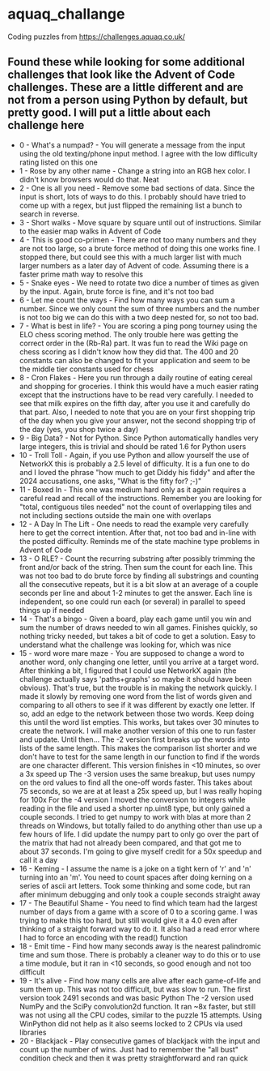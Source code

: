 # aquaq_challange
Coding puzzles from https://challenges.aquaq.co.uk/

## Found these while looking for some additional challenges that look like the Advent of Code challenges. These are a little different and are not from a person using Python by default, but pretty good. I will put a little about each challenge here

* 0 - What's a numpad? - You will generate a message from the input using the old texting/phone input method. I agree with the low difficulty rating listed on this one
* 1 - Rose by any other name - Change a string into an RGB hex color. I didn't know browsers would do that. Neat
* 2 - One is all you need - Remove some bad sections of data. Since the input is short, lots of ways to do this. I probably should have tried to come up with a regex, but just flipped the remaining list a bunch to search in reverse.
* 3 - Short walks - Move square by square until out of instructions. Similar to the easier map walks in Advent of Code
* 4 - This is good co-primen - There are not too many numbers and they are not too large, so a brute force method of doing this one works fine. I stopped there, but could see this with a much larger list with much larger numbers as a later day of Advent of code. Assuming there is a faster prime math way to resolve this
* 5 - Snake eyes - We need to rotate two dice a number of times as given by the input. Again, brute force is fine, and it's not too bad
* 6 - Let me count the ways - Find how many ways you can sum a number. Since we only count the sum of three numbers and the number is not too big we can do this with a two deep nested for, so not too bad.
* 7 - What is best in life? - You are scoring a ping pong tourney using the ELO chess scoring method. The only trouble here was getting the correct order in the (Rb-Ra) part. It was fun to read the Wiki page on chess scoring as I didn't know how they did that. The 400 and 20 constants can also be changed to fit your application and seem to be the middle tier constants used for chess
* 8 - Cron Flakes - Here you run through a daily routine of eating cereal and shopping for groceries. I think this would have a much easier rating except that the instructions have to be read very carefully. I needed to see that milk expires on the fifth day, after you use it and carefully do that part. Also, I needed to note that you are on your first shopping trip of the day when you give your answer, not the second shopping trip of the day (yes, you shop twice a day)
* 9 - Big Data? - Not for Python. Since Python automatically handles very large integers, this is trivial and should be rated 1.6 for Python users
* 10 - Troll Toll - Again, if you use Python and allow yourself the use of NetworkX this is probably a 2.5 level of difficulty. It is a fun one to do and I loved the phrase "how much to get Diddy his fiddy" and after the 2024 accusations, one asks, "What is the fifty for? ;-)"
* 11 - Boxed In - This one was medium hard only as it again requires a careful read and recall of the instructions. Remember you are looking for "total, contiguous tiles needed" not the count of overlapping tiles and not including sections outside the main one with overlaps
* 12 - A Day In The Lift - One needs to read the example very carefully here to get the correct intention. After that, not too bad and in-line with the posted difficulty. Reminds me of the state machine type problems in Advent of Code
* 13 - O RLE? - Count the recurring substring after possibly trimming the front and/or back of the string. Then sum the count for each line. This was not too bad to do brute force by finding all substrings and counting all the consecutive repeats, but it is a bit slow at an average of a couple seconds per line and about 1-2 minutes to get the answer. Each line is independent, so one could run each (or several) in parallel to speed things up if needed
* 14 - That's a bingo - Given a board, play each game until you win and sum the number of draws needed to win all games. Finishes quickly, so nothing tricky needed, but takes a bit of code to get a solution. Easy to understand what the challenge was looking for, which was nice
* 15 - word wore mare maze - You are supposed to change a word to another word, only changing one letter, until you arrive at a target word. After thinking a bit, I figured that I could use NetworkX again (the challenge actually says 'paths+graphs' so maybe it should have been obvious). That's true, but the trouble is in making the network quickly. I made it slowly by removing one word from the list of words given and comparing to all others to see if it was different by exactly one letter. If so, add an edge to the network between those two words. Keep doing this until the word list empties. This works, but takes over 30 minutes to create the network. I will make another version of this one to run faster and update. Until then...
The -2 version first breaks up the words into lists of the same length. This makes the comparison list shorter and we don't have to test for the same length in our function to find if the words are one character different. This version finishes in <10 minutes, so over a 3x speed up
The -3 version uses the same breakup, but uses numpy on the ord values to find all the one-off words faster. This takes about 75 seconds, so we are at at least a 25x speed up, but I was really hoping for 100x
For the -4 version I moved the conversion to integers while reading in the file and used a shorter np.uint8 type, but only gained a couple seconds. I tried to get numpy to work with blas at more than 2 threads on Windows, but totally failed to do anything other than use up a few hours of life. I did update the numpy part to only go over the part of the matrix that had not already been compared, and that got me to about 37 seconds. I'm going to give myself credit for a 50x speedup and call it a day
* 16 - Keming - I assume the name is a joke on a tight kern of 'r' and 'n' turning into an 'm'. You need to count spaces after doing kerning on a series of ascii art letters. Took some thinking and some code, but ran after minimum debugging and only took a couple seconds straight away
* 17 - The Beautiful Shame - You need to find which team had the largest number of days from a game with a score of 0 to a scoring game. I was trying to make this too hard, but still would give it a 4.0 even after thinking of a straight forward way to do it. It also had a read error where I had to force an encoding with the read() function
* 18 - Emit time - Find how many seconds away is the nearest palindromic time and sum those. There is probably a cleaner way to do this or to use a time module, but it ran in <10 seconds, so good enough and not too difficult
* 19 - It's alive - Find how many cells are alive after each game-of-life and sum them up. This was not too difficult, but was slow to run. The first version took 2491 seconds and was basic Python
The -2 version used NumPy and the SciPy convolution2d function. It ran ~8x faster, but still was not using all the CPU codes, similar to the puzzle 15 attempts. Using WinPython did not help as it also seems locked to 2 CPUs via used libraries
* 20 - Blackjack - Play consecutive games of blackjack with the input and count up the number of wins. Just had to remember the "all bust" condition check and then it was pretty straightforward and ran quick